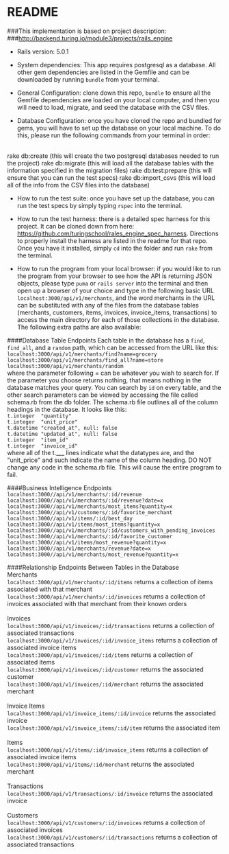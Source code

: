 # README

###This implementation is based on project description:  
###http://backend.turing.io/module3/projects/rails_engine


* Rails version: 5.0.1

* System dependencies: This app requires postgresql as a database. All other gem dependencies are listed in the Gemfile and can be downloaded by running `bundle` from your terminal.

* General Configuration: clone down this repo, `bundle` to ensure all the Gemfile dependencies are loaded on your local computer, and then you will need to load, migrate, and seed the database with the CSV files.

* Database Configuration: once you have cloned the repo and bundled for gems, you will have to set up the database on your local machine. To do this, please run the following commands from your terminal in order:
<br>
rake db:create (this will create the two postgresql databases needed to run the project)  
rake db:migrate (this will load all the database tables with the information specified in the migration files)  
rake db:test:prepare (this will ensure that you can run the test specs)  
rake db:import_csvs (this will load all of the info from the CSV files into the database)  

* How to run the test suite: once you have set up the database, you can run the test specs by simply typing `rspec` into the terminal. 

* How to run the test harness: there is a detailed spec harness for this project. It can be cloned down from here: https://github.com/turingschool/rales_engine_spec_harness. Directions to properly install the harness are listed in the readme for that repo. Once you have it installed, simply `cd` into the folder and run `rake` from the terminal.

* How to run the program from your local browser: if you would like to run the program from your browser to see how the API is returning JSON objects, please type `puma` or `rails server` into the terminal and then open up a browser of your choice and type in the following basic URL `localhost:3000/api/v1/merchants`, and the word merchants in the URL can be substituted with any of the files from the database tables (merchants, customers, items, invoices, invoice_items, transactions) to access the main directory for each of those collections in the database. The following extra paths are also available: 

####Database Table Endpoints
Each table in the database has a `find`, `find_all`, and a `random` path, which can be accessed from the URL like this:  
`localhost:3000/api/v1/merchants/find?name=grocery`  
`localhost:3000/api/v1/merchants/find_all?name=store`  
`localhost:3000/api/v1/merchants/random`  
where the parameter following = can be whatever you wish to search for. If the parameter you choose returns nothing, that means nothing in the database matches your query. You can search by `id` on every table, and the other search parameters can be viewed by accessing the file called schema.rb from the db folder. The schema.rb file outlines all of the column headings in the database. It looks like this:  
    `t.integer  "quantity"`  
    `t.integer  "unit_price"`  
    `t.datetime "created_at", null: false`  
    `t.datetime "updated_at", null: false`  
    `t.integer  "item_id"`  
    `t.integer  "invoice_id"`  
where all of the t.___ lines indicate what the datatypes are, and the "unit_price" and such indicate the name of the column heading.
DO NOT change any code in the schema.rb file. This will cause the entire program to fail. 

####Business Intelligence Endpoints  
`localhost:3000//api/v1/merchants/:id/revenue`  
`localhost:3000//api/v1/merchants/:id/revenue?date=x`  
`localhost:3000//api/v1/merchants/most_items?quantity=x`  
`localhost:3000//api/v1/customers/:id/favorite_merchant`  
`localhost:3000//api/v1/items/:id/best_day`  
`localhost:3000//api/v1/items/most_items?quantity=x`  
`localhost:3000//api/v1/merchants/:id/customers_with_pending_invoices`  
`localhost:3000//api/v1/merchants/:id/favorite_customer`  
`localhost:3000//api/v1/items/most_revenue?quantity=x`  
`localhost:3000//api/v1/merchants/revenue?date=x`  
`localhost:3000//api/v1/merchants/most_revenue?quantity=x`  

####Relationship Endpoints Between Tables in the Database
<br>
Merchants  
`localhost:3000/api/v1/merchants/:id/items` returns a collection of items associated with that merchant  
`localhost:3000/api/v1/merchants/:id/invoices` returns a collection of invoices associated with that merchant from their known orders  
<br>
Invoices  
`localhost:3000/api/v1/invoices/:id/transactions` returns a collection of associated transactions  
`localhost:3000/api/v1/invoices/:id/invoice_items` returns a collection of associated invoice items  
`localhost:3000/api/v1/invoices/:id/items` returns a collection of associated items  
`localhost:3000/api/v1/invoices/:id/customer` returns the associated customer  
`localhost:3000/api/v1/invoices/:id/merchant` returns the associated merchant    
<br>
Invoice Items  
`localhost:3000/api/v1/invoice_items/:id/invoice` returns the associated invoice  
`localhost:3000/api/v1/invoice_items/:id/item` returns the associated item  
<br>
Items  
`localhost:3000/api/v1/items/:id/invoice_items` returns a collection of associated invoice items  
`localhost:3000/api/v1/items/:id/merchant` returns the associated merchant    
<br>
Transactions  
`localhost:3000/api/v1/transactions/:id/invoice` returns the associated invoice    
<br>
Customers  
`localhost:3000/api/v1/customers/:id/invoices` returns a collection of associated invoices  
`localhost:3000/api/v1/customers/:id/transactions` returns a collection of associated transactions  
